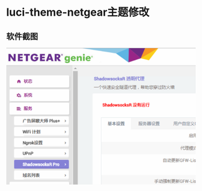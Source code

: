 luci-theme-netgear主题修改
===


软件截图
---
![demo](https://github.com/Aslin-Ameng/luci-theme-netgear/blob/master/png/Theme.png)
